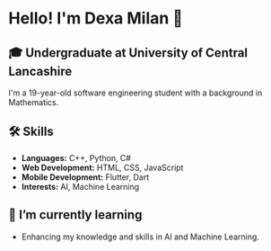# Hello! I'm Dexa Milan 👋

## 🎓 Undergraduate at University of Central Lancashire
I'm a 19-year-old software engineering student with a background in Mathematics.

## 🛠 Skills
- **Languages:** C++, Python, C#
- **Web Development:** HTML, CSS, JavaScript
- **Mobile Development:** Flutter, Dart
- **Interests:** AI, Machine Learning

## 🌱 I’m currently learning
- Enhancing my knowledge and skills in AI and Machine Learning.
